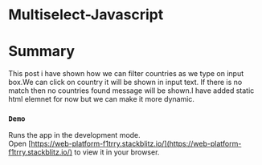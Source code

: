 # Multiselect-Javascript

# Summary
This post i have shown how we can filter countries as we type on input box.We can click on country it will be shown in input text.
If there is no match then no countries found message will be shown.I have added static html elemnet for now but we can make it more dynamic.   
### `Demo`

Runs the app in the development mode.\
Open [https://web-platform-f1trry.stackblitz.io/](https://web-platform-f1trry.stackblitz.io/) to view it in your browser.
